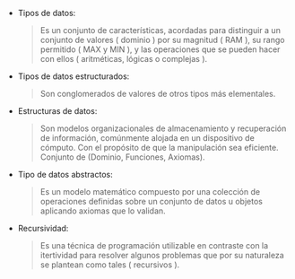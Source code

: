 * Tipos de datos:
    > Es un conjunto de características, acordadas para distinguir a un conjunto de valores ( dominio )
    por su magnitud ( RAM ), su rango permitido ( MAX y MIN ), y las operaciones que se pueden hacer con
    ellos ( aritméticas, lógicas o complejas ).

* Tipos de datos estructurados:
    > Son conglomerados de valores de otros tipos más elementales.

* Estructuras de datos:
    > Son modelos organizacionales de almacenamiento y recuperación de información, comúnmente alojada en
    un dispositivo de cómputo. Con el propósito de que la manipulación sea eficiente.
    Conjunto de (Dominio, Funciones, Axiomas).

* Tipo de datos abstractos:
    > Es un modelo matemático compuesto por una colección de operaciones definidas sobre un conjunto de
    datos u objetos aplicando axiomas que lo validan.

* Recursividad:
    > Es una técnica de programación utilizable en contraste con la itertividad para resolver algunos
    problemas que por su naturaleza se plantean como tales ( recursivos ).
